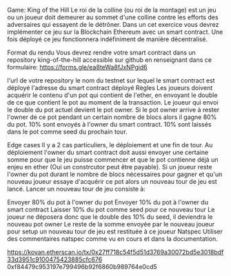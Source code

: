 Game: King of the Hill
Le roi de la colline (ou roi de la montage) est un jeu ou un joueur doit demeurer au sommet d'une colline contre les efforts des adversaires qui essayent de le détrôner.
Dans un cet exercice vous devrez implémenter ce jeu sur la Blockchain Ethereum avec un smart contract.
Une fois déployé ce jeu fonctionnera indéfiniment de manière décentralisé.

Format du rendu
Vous devrez rendre votre smart contract dans un repository king-of-the-hill accessible sur github en renseignant dans ce formulaire: https://forms.gle/ea8teWa8fJxNPgid6

l'url de votre repository
le nom du testnet sur lequel le smart contract est déployé
l'adresse du smart contract déployé
Règles
Les joueurs doivent acquérir le contenu d'un pot qui contient de l'ether, en envoyant le double de ce que contient le pot au moment de la transaction.
Le joueur qui envoi le double du pot actuel devient le pot owner.
Si le pot owner arrive à rester l'owner de ce pot pendant un certain nombre de blocs alors il gagne 80% du pot.
10% sont envoyés à l'owner du smart contract.
10% sont laissés dans le pot comme seed du prochain tour.

Edge cases
Il y a 2 cas particuliers, le déploiement et une fin de tour. Au déploiement l'owner du smart contract doit aussi envoyer une certaine somme pour que le jeu puisse commencer et que le pot contienne déjà un enjeu en ether (Oui un constrcutor peut être payable).
Si un joueur reste l'owner du pot durant le nombre de blocs nécessaires pour gagner et qu'un nouveau joueur essaye d'acquérir ce pot alors un nouveau tour de jeu est lancé.
Lancer un nouveau tour de jeu consiste à:

Envoyer 80% du pot à l'owner du pot
Envoyer 10% du pot à l'owner du smart contract
Laisser 10% du pot comme seed pour ce nouveau tour
Le joueur ne déposera donc que le double des 10% du seed, il deviendra le nouveau pot owner
Le reste de la somme envoyée par le nouveau joueur pour setup un nouveau tour de jeu est restituée à ce joueur
Natspec
Utiliser des commentaires natspec comme vu en cours et dans la documentation.

https://kovan.etherscan.io/tx/0x27ff718c54f5d51d3769a30072bd5e3018bdf33d3951c9100475423885cfc676
0xf84479c953197e799496b92f6860b989764e0cd5



